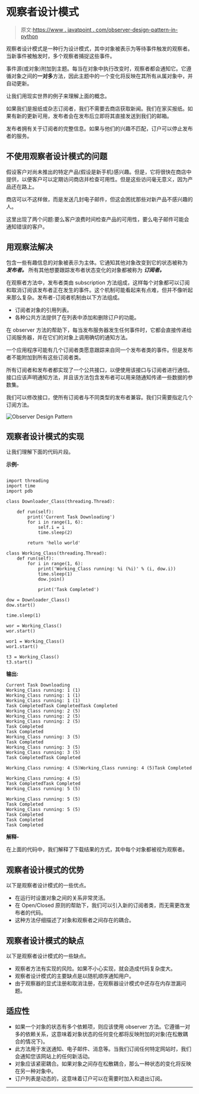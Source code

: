 # 观察者设计模式

> 原文:[https://www . javatpoint . com/observer-design-pattern-in-python](https://www.javatpoint.com/observer-design-pattern-in-python)

观察者设计模式是一种行为设计模式，其中对象被表示为等待事件触发的观察者。当新事件被触发时，多个观察者捕捉这些事件。

事件源(或对象)附加到主题。每当在对象中执行改变时，观察者都会通知它。它遵循对象之间的**一对多**方法，因此主题中的一个变化将反映在其所有从属对象中，并自动更新。

让我们用现实世界的例子来理解上面的概念。

如果我们是报纸或杂志订阅者，我们不需要去商店获取新闻。我们在家买报纸。如果有新的更新可用，发布者会在发布后立即将其直接发送到我们的邮箱。

发布者拥有关于订阅者的完整信息。如果与他们的兴趣不匹配，订户可以停止发布者的服务。

## 不使用观察者设计模式的问题

假设客户对尚未推出的特定产品(假设是新手机)感兴趣。但是，它将很快在商店中提供，以便客户可以定期访问商店并检查可用性。但是这些访问毫无意义，因为产品还在路上。

商店可以不这样做，而是发送几封电子邮件，但这会困扰那些对新产品不感兴趣的人。

这里出现了两个问题:要么客户浪费时间检查产品的可用性，要么电子邮件可能会通知错误的客户。

## 用观察法解决

包含一些有趣信息的对象被表示为主体。它通知其他对象改变到它的状态被称为 ***发布者。*** 所有其他想要跟踪发布者状态变化的对象都被称为 ***订阅者。***

在观察者方法中，发布者类由 subscription 方法组成，这样每个对象都可以订阅和取消订阅该发布者正在发生的事件。这个机制可能看起来有点难，但并不像听起来那么复杂。发布者-订阅者机制由以下方法组成。

*   订阅者对象的引用列表。
*   各种公共方法提供了在列表中添加和删除订户的功能。

在 observer 方法的帮助下，每当发布服务器发生任何事件时，它都会直接传递给订阅服务器，并在它们的对象上调用确切的通知方法。

一个应用程序可能有几个订阅者类愿意跟踪来自同一个发布者类的事件。但是发布者不能附加到所有这些订阅者类。

所有订阅者和发布者都实现了一个公共接口，以便使用该接口与订阅者进行通信。接口应该声明通知方法，并且该方法包含发布者可以用来随通知传递一些数据的参数集。

我们可以修改接口，使所有订阅者与不同类型的发布者兼容。我们只需要指定几个订阅方法。

![Observer Design Pattern](../Images/1d36e84b6e14eb1aebcc7091da7bd640.png)

## 观察者设计模式的实现

让我们理解下面的代码片段。

**示例-**

```

import threading
import time
import pdb

class Downloader_Class(threading.Thread):

    def run(self):
        print('Current Task Downloading')
        for i in range(1, 6):
            self.i = i
            time.sleep(2)

        return 'hello world'

class Working_Class(threading.Thread):
    def run(self):
        for i in range(1, 6):
            print('Working_Class running: %i (%i)' % (i, dow.i))
            time.sleep(1)
            dow.join()

            print('Task Completed')

dow = Downloader_Class()
dow.start()

time.sleep(1)

wor = Working_Class()
wor.start()

wor1 = Working_Class()
wor1.start()

t3 = Working_Class()
t3.start()

```

**输出:**

```
Current Task Downloading
Working_Class running: 1 (1)
Working_Class running: 1 (1)
Working_Class running: 1 (1)
Task CompletedTask CompletedTask Completed
Working_Class running: 2 (5)
Working_Class running: 2 (5)
Working_Class running: 2 (5)
Task Completed
Task Completed
Working_Class running: 3 (5)
Task Completed
Working_Class running: 3 (5)
Working_Class running: 3 (5)
Task CompletedTask Completed

Working_Class running: 4 (5)Working_Class running: 4 (5)Task Completed

Working_Class running: 4 (5)
Task CompletedTask Completed
Working_Class running: 5 (5)

Working_Class running: 5 (5)
Task Completed
Working_Class running: 5 (5)
Task Completed
Task Completed
Task Completed

```

**解释-**

在上面的代码中，我们解释了下载结果的方式，其中每个对象都被视为观察者。

## 观察者设计模式的优势

以下是观察者设计模式的一些优点。

*   在运行时设置对象之间的关系非常灵活。
*   在 Open/Closed 原则的帮助下，我们可以引入新的订阅者类，而无需更改发布者的代码。
*   这种方法仔细描述了对象和观察者之间存在的耦合。

## 观察者设计模式的缺点

以下是观察者设计模式的一些缺点。

*   观察者方法有实现的风险。如果不小心实现，就会造成代码复杂度大。
*   观察者设计模式的主要缺点是以随机顺序通知用户。
*   由于观察器的显式注册和取消注册，在观察器设计模式中还存在内存泄漏问题。

## 适应性

*   如果一个对象的状态有多个依赖项，则应该使用 observer 方法。它遵循一对多的依赖关系，这意味着对象状态的任何变化都将反映附加的对象(在松散耦合的情况下)。
*   此方法用于发送通知、电子邮件、消息等。当我们订阅任何特定网站时，我们会通知您该网站上的任何新活动。
*   对象应该紧密耦合。如果对象之间存在松散耦合，那么一种状态的变化将反映在另一种对象中。
*   订户列表是动态的，这意味着订户可以在需要时加入和退出订阅。

* * *